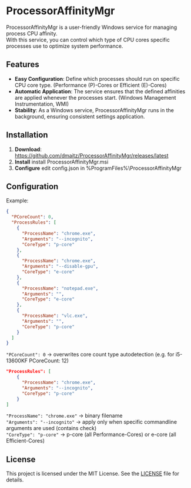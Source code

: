 # ProcessorAffinityMgr

ProcessorAffinityMgr is a user-friendly Windows service for managing process CPU affinity.  
With this service, you can control which type of CPU cores specific processes use to optimize system performance.

## Features

- **Easy Configuration**: Define which processes should run on specific CPU core type. (Performance (P)-Cores or Efficient (E)-Cores)
- **Automatic Application**: The service ensures that the defined affinities are applied whenever the processes start. (Windows Management Instrumentation, WMI)
- **Stability**: As a Windows service, ProcessorAffinityMgr runs in the background, ensuring consistent settings application.

## Installation

1. **Download**: https://github.com/dmaitz/ProcessorAffinityMgr/releases/latest
2. **Install** install ProcessorAffinityMgr.msi
3. **Configure** edit config.json in %ProgramFiles%\ProcessorAffinityMgr

## Configuration
Example:
```json
{
  "PCoreCount": 0,   
  "ProcessRules": [
    {
      "ProcessName": "chrome.exe",
      "Arguments": "--incognito",
      "CoreType": "p-core"
    },
    {
      "ProcessName": "chrome.exe",
      "Arguments": "--disable-gpu",
      "CoreType": "e-core"
    },
    {
      "ProcessName": "notepad.exe",
      "Arguments": "",
      "CoreType": "e-core"
    },
    {
      "ProcessName": "vlc.exe",
      "Arguments": "",
      "CoreType": "p-core"
    }
  ]
}
```

```"PCoreCount": 0``` -> overwrites core count type autodetection (e.g. for i5-13600KF PCoreCount: 12)

```json
"ProcessRules": [
    {
      "ProcessName": "chrome.exe",
      "Arguments": "--incognito",
      "CoreType": "p-core"
    }
]
```

```"ProcessName": "chrome.exe"``` -> binary filename  
```"Arguments": "--incognito"``` -> apply only when specific commandline arguments are used (contains check)  
```"CoreType": "p-core"``` -> p-core (all Performance-Cores) or e-core (all Efficient-Cores)  

## License
This project is licensed under the MIT License. See the [LICENSE](https://github.com/dmaitz/ProcessorAffinityMgr/blob/main/LICENSE) file for details.

